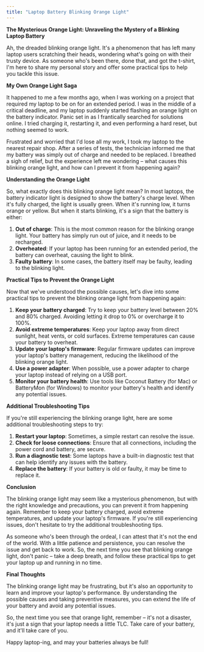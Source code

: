 ```yaml
---
title: "Laptop Battery Blinking Orange Light"
---
```


**The Mysterious Orange Light: Unraveling the Mystery of a Blinking Laptop Battery**

 Ah, the dreaded blinking orange light. It's a phenomenon that has left many laptop users scratching their heads, wondering what's going on with their trusty device. As someone who's been there, done that, and got the t-shirt, I'm here to share my personal story and offer some practical tips to help you tackle this issue.

**My Own Orange Light Saga**

It happened to me a few months ago, when I was working on a project that required my laptop to be on for an extended period. I was in the middle of a critical deadline, and my laptop suddenly started flashing an orange light on the battery indicator. Panic set in as I frantically searched for solutions online. I tried charging it, restarting it, and even performing a hard reset, but nothing seemed to work.

Frustrated and worried that I'd lose all my work, I took my laptop to the nearest repair shop. After a series of tests, the technician informed me that my battery was simply out of charge and needed to be replaced. I breathed a sigh of relief, but the experience left me wondering – what causes this blinking orange light, and how can I prevent it from happening again?

**Understanding the Orange Light**

So, what exactly does this blinking orange light mean? In most laptops, the battery indicator light is designed to show the battery's charge level. When it's fully charged, the light is usually green. When it's running low, it turns orange or yellow. But when it starts blinking, it's a sign that the battery is either:

1. **Out of charge**: This is the most common reason for the blinking orange light. Your battery has simply run out of juice, and it needs to be recharged.
2. **Overheated**: If your laptop has been running for an extended period, the battery can overheat, causing the light to blink.
3. **Faulty battery**: In some cases, the battery itself may be faulty, leading to the blinking light.

**Practical Tips to Prevent the Orange Light**

Now that we've understood the possible causes, let's dive into some practical tips to prevent the blinking orange light from happening again:

1. **Keep your battery charged**: Try to keep your battery level between 20% and 80% charged. Avoiding letting it drop to 0% or overcharge it to 100%.
2. **Avoid extreme temperatures**: Keep your laptop away from direct sunlight, heat vents, or cold surfaces. Extreme temperatures can cause your battery to overheat.
3. **Update your laptop's firmware**: Regular firmware updates can improve your laptop's battery management, reducing the likelihood of the blinking orange light.
4. **Use a power adapter**: When possible, use a power adapter to charge your laptop instead of relying on a USB port.
5. **Monitor your battery health**: Use tools like Coconut Battery (for Mac) or BatteryMon (for Windows) to monitor your battery's health and identify any potential issues.

**Additional Troubleshooting Tips**

If you're still experiencing the blinking orange light, here are some additional troubleshooting steps to try:

1. **Restart your laptop**: Sometimes, a simple restart can resolve the issue.
2. **Check for loose connections**: Ensure that all connections, including the power cord and battery, are secure.
3. **Run a diagnostic test**: Some laptops have a built-in diagnostic test that can help identify any issues with the battery.
4. **Replace the battery**: If your battery is old or faulty, it may be time to replace it.

**Conclusion**

The blinking orange light may seem like a mysterious phenomenon, but with the right knowledge and precautions, you can prevent it from happening again. Remember to keep your battery charged, avoid extreme temperatures, and update your laptop's firmware. If you're still experiencing issues, don't hesitate to try the additional troubleshooting tips.

As someone who's been through the ordeal, I can attest that it's not the end of the world. With a little patience and persistence, you can resolve the issue and get back to work. So, the next time you see that blinking orange light, don't panic – take a deep breath, and follow these practical tips to get your laptop up and running in no time.

**Final Thoughts**

The blinking orange light may be frustrating, but it's also an opportunity to learn and improve your laptop's performance. By understanding the possible causes and taking preventive measures, you can extend the life of your battery and avoid any potential issues.

So, the next time you see that orange light, remember – it's not a disaster, it's just a sign that your laptop needs a little TLC. Take care of your battery, and it'll take care of you.

Happy laptop-ing, and may your batteries always be full!